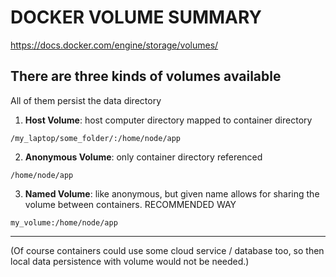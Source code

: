 # DOCKER VOLUME SUMMARY

https://docs.docker.com/engine/storage/volumes/

## There are three kinds of volumes available

All of them persist the data directory

1. **Host Volume**: host computer directory mapped to container directory

```/my_laptop/some_folder/:/home/node/app```

2. **Anonymous Volume**: only container directory referenced

```/home/node/app```

3. **Named Volume**: like anonymous, but given name allows for sharing the volume between containers. RECOMMENDED WAY

```my_volume:/home/node/app```        

---

(Of course containers could use some cloud service / database too, so 
then local data persistence with volume would not be needed.)





